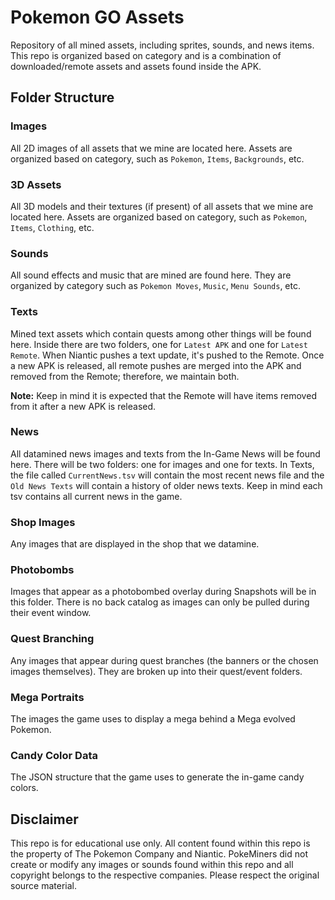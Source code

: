 # Pokemon GO Assets

Repository of all mined assets, including sprites, sounds, and news items. This repo is organized based on category and is a combination of downloaded/remote assets and assets found inside the APK.

## Folder Structure

### Images

All 2D images of all assets that we mine are located here. Assets are organized based on category, such as `Pokemon`, `Items`, `Backgrounds`, etc.

### 3D Assets

All 3D models and their textures (if present) of all assets that we mine are located here. Assets are organized based on category, such as `Pokemon`, `Items`, `Clothing`, etc.

### Sounds

All sound effects and music that are mined are found here. They are organized by category such as `Pokemon Moves`, `Music`, `Menu Sounds`, etc.

### Texts

Mined text assets which contain quests among other things will be found here. Inside there are two folders, one for `Latest APK` and one for `Latest Remote`. When Niantic pushes a text update, it's pushed to the Remote. Once a new APK is released, all remote pushes are merged into the APK and removed from the Remote; therefore, we maintain both.

**Note:** Keep in mind it is expected that the Remote will have items removed from it after a new APK is released.

### News

All datamined news images and texts from the In-Game News will be found here. There will be two folders: one for images and one for texts. In Texts, the file called `CurrentNews.tsv` will contain the most recent news file and the `Old News Texts` will contain a history of older news texts. Keep in mind each tsv contains all current news in the game.

### Shop Images

Any images that are displayed in the shop that we datamine.

### Photobombs

Images that appear as a photobombed overlay during Snapshots will be in this folder. There is no back catalog as images can only be pulled during their event window.

### Quest Branching

Any images that appear during quest branches (the banners or the chosen images themselves). They are broken up into their quest/event folders.

### Mega Portraits

The images the game uses to display a mega behind a Mega evolved Pokemon.

### Candy Color Data

The JSON structure that the game uses to generate the in-game candy colors.

## Disclaimer

This repo is for educational use only. All content found within this repo is the property of The Pokemon Company and Niantic. PokeMiners did not create or modify any images or sounds found within this repo and all copyright belongs to the respective companies. Please respect the original source material.
